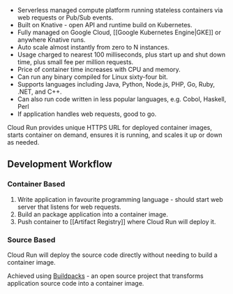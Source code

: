 - Serverless managed compute platform running stateless containers via web requests or Pub/Sub events.
- Built on Knative - open API and runtime build on Kubernetes.
- Fully managed on Google Cloud, [[Google Kubernetes Engine|GKE]] or anywhere Knative runs.
- Auto scale almost instantly from zero to N instances.
- Usage charged to nearest 100 milliseconds, plus start up and shut down time, plus small fee per million requests.
- Price of container time increases with CPU and memory.
- Can run any binary compiled for Linux sixty-four bit.
- Supports languages including Java, Python, Node.js, PHP, Go, Ruby, .NET, and C++.
- Can also run code written in less popular languages, e.g. Cobol, Haskell, Perl
- If application handles web requests, good to go.

Cloud Run provides unique HTTPS URL for deployed container images, starts container on demand, ensures it is running, and scales it up or down as needed.
## Development Workflow

### Container Based

1. Write application in favourite programming language - should start web server that listens for web requests.
2. Build an package application into a container image.
3. Push container to [[Artifact Registry]] where Cloud Run will deploy it.

### Source Based

Cloud Run will deploy the source code directly without needing to build a container image. 

Achieved using [Buildpacks](https://cloud.google.com/docs/buildpacks/overview) - an open source project that transforms application source code into a container image.




